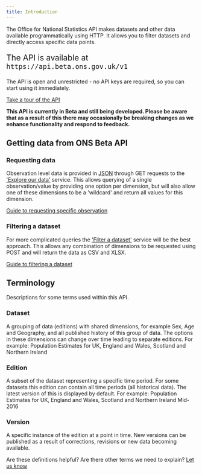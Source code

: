 ```yaml
---
title: Introduction
---
```


The Office for National Statistics API makes datasets and other data available programmatically using HTTP. It allows you to filter datasets and directly access specific data points.

<p style="font-size: 21px">The API is available at <code>https://api.beta.ons.gov.uk/v1</code></p>

The API is open and unrestricted - no API keys are required, so you can start using it immediately.

<div>
    <a class = "btn btn--primary btn--bold margin-bottom-md--2" href="tour/getting-started/">Take a tour of the API</a>
</div>

**This API is currently in Beta and still being developed. Please be aware that as a result of this there may occasionally be breaking changes as we enhance functionality and respond to feedback.**

## Getting data from ONS Beta API

### Requesting data

Observation level data is provided in [JSON](https://www.w3schools.com/js/js_json_intro.asp) through GET requests to the ['Explore our data'](dataset/) service. This allows querying of a single observation/value by providing one option per dimension, but will also allow one of these dimensions to be a 'wildcard' and return all values for this dimension.

[Guide to requesting specific observation](observations/)

### Filtering a dataset

For more complicated queries the ['Filter a dataset'](filter/) service will be the best approach. This allows any combination of dimensions to be requested using POST and will return the data as CSV and XLSX.

[Guide to filtering a dataset](filters/)

## Terminology

Descriptions for some terms used within this API.

### Dataset

A grouping of data (editions) with shared dimensions, for example Sex, Age and Geography, and all published history of this group of data. The options in these dimensions can change over time leading to separate editions.
For example: Population Estimates for UK, England and Wales, Scotland and Northern Ireland

### Edition

A subset of the dataset representing a specific time period. For some datasets this edition can contain all time periods (all historical data). The latest version of this is displayed by default.
For example: Population Estimates for UK, England and Wales, Scotland and Northern Ireland Mid-2016

### Version

A specific instance of the edition at a point in time. New versions can be published as a result of corrections, revisions or new data becoming available.

Are these definitions helpful? Are there other terms we need to explain? [Let us know](mailto:customise.my.data@ons.gov.uk)
